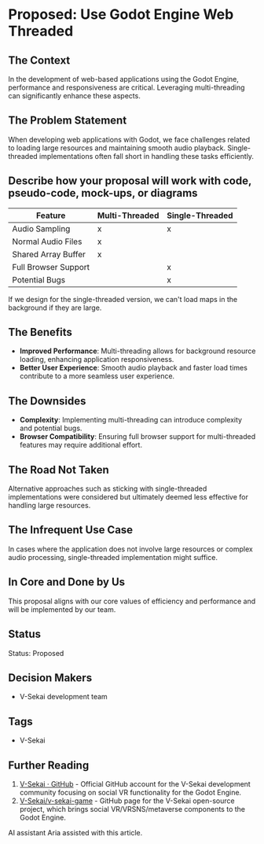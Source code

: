 # Proposed: Use Godot Engine Web Threaded

## The Context

In the development of web-based applications using the Godot Engine, performance and responsiveness are critical. Leveraging multi-threading can significantly enhance these aspects.

## The Problem Statement

When developing web applications with Godot, we face challenges related to loading large resources and maintaining smooth audio playback. Single-threaded implementations often fall short in handling these tasks efficiently.

## Describe how your proposal will work with code, pseudo-code, mock-ups, or diagrams

| Feature              | Multi-Threaded | Single-Threaded |
| -------------------- | -------------- | --------------- |
| Audio Sampling       | x              | x               |
| Normal Audio Files   | x              |                 |
| Shared Array Buffer  | x              |                 |
| Full Browser Support |                | x               |
| Potential Bugs       |                | x               |

If we design for the single-threaded version, we can't load maps in the background if they are large.

## The Benefits

- **Improved Performance**: Multi-threading allows for background resource loading, enhancing application responsiveness.
- **Better User Experience**: Smooth audio playback and faster load times contribute to a more seamless user experience.

## The Downsides

- **Complexity**: Implementing multi-threading can introduce complexity and potential bugs.
- **Browser Compatibility**: Ensuring full browser support for multi-threaded features may require additional effort.

## The Road Not Taken

Alternative approaches such as sticking with single-threaded implementations were considered but ultimately deemed less effective for handling large resources.

## The Infrequent Use Case

In cases where the application does not involve large resources or complex audio processing, single-threaded implementation might suffice.

## In Core and Done by Us

This proposal aligns with our core values of efficiency and performance and will be implemented by our team.

## Status

Status: Proposed <!-- Draft | Proposed | Rejected | Accepted | Deprecated | Superseded by -->

## Decision Makers

- V-Sekai development team

## Tags

- V-Sekai

## Further Reading

1. [V-Sekai · GitHub](https://github.com/v-sekai) - Official GitHub account for the V-Sekai development community focusing on social VR functionality for the Godot Engine.
2. [V-Sekai/v-sekai-game](https://github.com/v-sekai/v-sekai-game) - GitHub page for the V-Sekai open-source project, which brings social VR/VRSNS/metaverse components to the Godot Engine.

AI assistant Aria assisted with this article.
